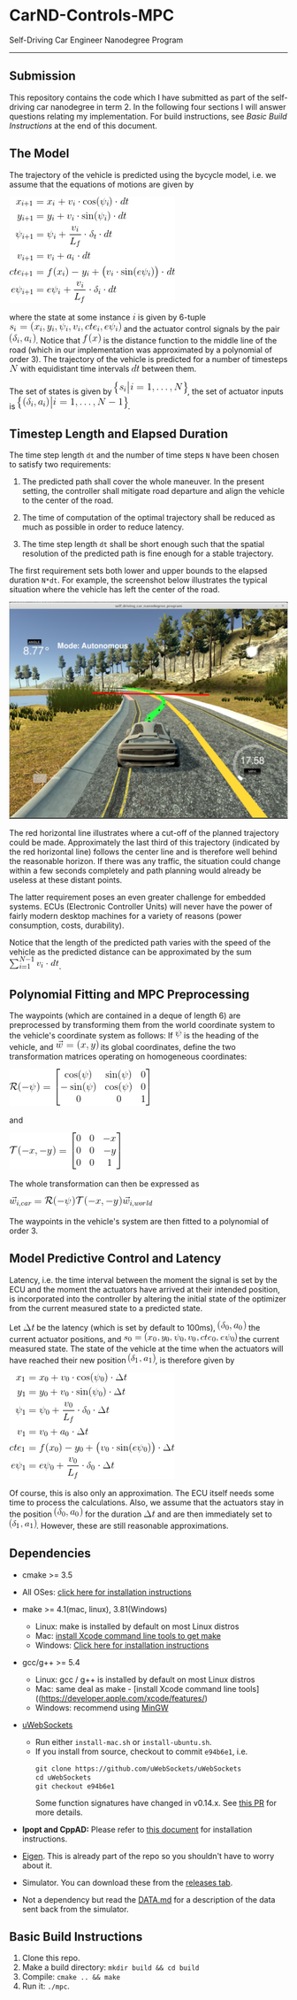 # CarND-Controls-MPC
Self-Driving Car Engineer Nanodegree Program

---
## Submission
This repository contains the code which I have submitted as part of the self-driving car nanodegree in term 2. In the following four sections I will answer questions relating my implementation.
For build instructions, see *Basic Build Instructions* at the end of this document.


## The Model
The trajectory of the vehicle is predicted using the bycycle model, i.e. we assume that the equations of motions are given by

![](./images/model.png)

where the state at some instance ![](./images/var_i.png) is given by 6-tuple ![](./images/var_state.png) and the actuator control signals by the pair ![](./images/var_actuators.png). Notice that ![](./images/func_f.png) is the distance function to the middle line of the road (which in our implementation was approximated by a polynomial of order 3).
The trajectory of the vehicle is predicted for a number of timesteps ![](./images/var_N.png) with equidistant time intervals ![](./images/var_interval.png) between them.

The set of states is given by ![](./images/set_state.png), the set of actuator inputs is ![](./images/set_actuator.png).




## Timestep Length and Elapsed Duration
The time step length `dt` and the number of time steps `N` have been chosen to satisfy two requirements:

1. The predicted path shall cover the whole maneuver.  In the present setting, the controller shall mitigate road departure and align the vehicle to the center of the road.

2. The time of computation of the optimal trajectory shall be reduced as much as possible in order to reduce latency.

3. The time step length `dt` shall be short enough such that the spatial resolution of the predicted path is fine enough for a stable trajectory.

The first requirement sets both lower and upper bounds to the elapsed duration `N*dt`. For example, the screenshot below illustrates the typical situation where the vehicle has left the center of the road.

![](./images/N_dt.png)

The red horizontal line illustrates where a cut-off of the planned trajectory could be made.  Approximately the last third of this trajectory (indicated by the red horizontal line) follows the center line and is therefore well behind the reasonable horizon. If there was any traffic, the situation could change within a few seconds completely and path planning would already be useless at these distant points.

The latter requirement poses an even greater challenge for embedded systems. ECUs (Electronic Controller Units) will never have the power of fairly modern desktop machines for a variety of reasons (power consumption, costs, durability).

Notice that the length of the predicted path varies with the speed of the vehicle as the predicted distance can be approximated by the sum ![](./images/predicted_distance.png).



## Polynomial Fitting and MPC Preprocessing
The waypoints (which are contained in a deque of length 6) are preprocessed by transforming them from the world coordinate system to the vehicle's coordinate system as follows:  If ![](./images/var_psi.png) is the heading of the vehicle, and ![](./images/var_wxy.png) its global coordinates, define the two transformation matrices operating on homogeneous coordinates:

![](./images/matrix_rotation.png)

and

![](./images/matrix_translation.png)

The whole transformation can then be expressed as

![](./images/waypoints.png)

The waypoints in the vehicle's system are then fitted to a polynomial of order 3.


## Model Predictive Control and Latency
Latency, i.e. the time interval between the moment the signal is set by the ECU and the moment the actuators have arrived at their intended position, is incorporated into the controller by altering the initial state of the optimizer from the current measured state to a predicted state.

Let ![](./images/var_latency.png) be the latency (which is set by default to 100ms),  ![](./images/var_actuators_0.png) the current actuator positions, and ![](./images/var_pre_state.png) the current measured state.  The state of the vehicle at the time when the actuators will have reached their new position ![](./images/var_actuators_1.png), is therefore given by

![](./images/model_latency.png)

Of course, this is also only an approximation. The ECU itself needs some time to process the calculations.  Also, we assume that the actuators stay in the position ![](./images/var_actuators_0.png) for the duration ![](./images/var_latency.png) and are then immediately set to ![](./images/var_actuators_1.png).  However, these are still reasonable approximations.




## Dependencies

* cmake >= 3.5
 * All OSes: [click here for installation instructions](https://cmake.org/install/)
* make >= 4.1(mac, linux), 3.81(Windows)
  * Linux: make is installed by default on most Linux distros
  * Mac: [install Xcode command line tools to get make](https://developer.apple.com/xcode/features/)
  * Windows: [Click here for installation instructions](http://gnuwin32.sourceforge.net/packages/make.htm)
* gcc/g++ >= 5.4
  * Linux: gcc / g++ is installed by default on most Linux distros
  * Mac: same deal as make - [install Xcode command line tools]((https://developer.apple.com/xcode/features/)
  * Windows: recommend using [MinGW](http://www.mingw.org/)
* [uWebSockets](https://github.com/uWebSockets/uWebSockets)
  * Run either `install-mac.sh` or `install-ubuntu.sh`.
  * If you install from source, checkout to commit `e94b6e1`, i.e.
    ```
    git clone https://github.com/uWebSockets/uWebSockets
    cd uWebSockets
    git checkout e94b6e1
    ```
    Some function signatures have changed in v0.14.x. See [this PR](https://github.com/udacity/CarND-MPC-Project/pull/3) for more details.

* **Ipopt and CppAD:** Please refer to [this document](https://github.com/udacity/CarND-MPC-Project/blob/master/install_Ipopt_CppAD.md) for installation instructions.
* [Eigen](http://eigen.tuxfamily.org/index.php?title=Main_Page). This is already part of the repo so you shouldn't have to worry about it.
* Simulator. You can download these from the [releases tab](https://github.com/udacity/self-driving-car-sim/releases).
* Not a dependency but read the [DATA.md](./DATA.md) for a description of the data sent back from the simulator.


## Basic Build Instructions

1. Clone this repo.
2. Make a build directory: `mkdir build && cd build`
3. Compile: `cmake .. && make`
4. Run it: `./mpc`.

